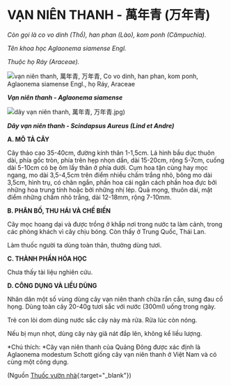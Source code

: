 # VẠN NIÊN THANH - 萬年青 (万年青)

*Còn gọi là co vo dinh (Thổ), han phan (Lào), kom ponh (Cămpuchia).*

*Tên khoa học Aglaonema siamense Engl.*

*Thuộc họ Ráy (Araceae).*

![vạn niên thanh, 萬年青, 万年青, Co vo dinh, han phan, kom ponh, Aglaonema siamense Engl., họ Ráy, Araceae](/imgs/caythuoc/dtl/van-nien-thanh.jpg)

***Vạn niên thanh - Aglaonema siamense***

![dây vạn niên thanh, 萬年青, 万年青](/imgs/caythuoc/dtl/van-nien-thanh-2.jpg).jpg)

***Dây vạn niên thanh - Scindapsus Aureus (Lind et Andre)***

**A. MÔ TẢ CÂY**

Cây thảo cao 35-40cm, đường kính thân 1-1,5cm. Lá hình bầu dục thuôn dài, phía gốc tròn, phía trên hẹp nhọn dần, dài 15-20cm, rộng 5-7cm, cuống dài 5-10cm có bẹ ôm lấy thân ở phía dưới. Cụm hoa tận cùng hay mọc ngang, mo dài 3,5-4,5cm trên điểm nhiều chấm trắng nhỏ, bông mo dài 3,5cm, hình trụ, có chân ngắn, phần hoa cái ngăn cách phần hoa đực bởi những hoa trung tính hoặc bởi những nhị lép. Quả mọng, thuôn dài, mặt điểm những chấm nhỏ trắng, dài 12-18mm, rộng 7-10mm.

**B. PHÂN BỐ, THU HÁI VÀ CHẾ BIẾN**

Cây mọc hoang dại và được trồng ở khắp nơi trong nước ta làm cảnh, trong các phòng khách vì cây chịu bóng. Còn thấy ở Trung Quốc, Thái Lan.

Làm thuốc người ta dùng toàn thân, thường dùng tươi.

**C. THÀNH PHẦN HÓA HỌC**

Chưa thấy tài liệu nghiên cứu.

**D. CÔNG DỤNG VÀ LIỀU DÙNG**

Nhân dân một số vùng dùng cây vạn niên thanh chữa rắn cắn, sưng đau cổ họng. Dùng toàn cây 20-40g tươi sắc với nước (300ml) uống trong ngày.

Trẻ con lòi dom dùng nước sắc cây này mà rửa. Rửa lúc còn nóng.

Nếu bị mụn nhọt, dùng cây này giã nát đắp lên, không kể liều lượng.

*Chú thích: *Cây vạn niên thanh của Quảng Đông được xác định là Aglaonema modestum Schott giống cây vạn niên thanh ở Việt Nam và có cùng một công dụng.


(Nguồn [Thuốc vườn nhà](http://thuocvuonnha.com){:target="_blank"})